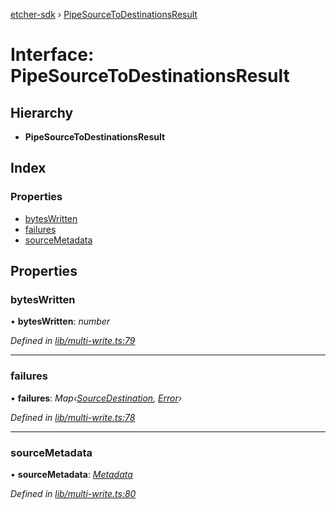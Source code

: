 [etcher-sdk](../README.md) › [PipeSourceToDestinationsResult](pipesourcetodestinationsresult.md)

# Interface: PipeSourceToDestinationsResult

## Hierarchy

* **PipeSourceToDestinationsResult**

## Index

### Properties

* [bytesWritten](pipesourcetodestinationsresult.md#byteswritten)
* [failures](pipesourcetodestinationsresult.md#failures)
* [sourceMetadata](pipesourcetodestinationsresult.md#sourcemetadata)

## Properties

###  bytesWritten

• **bytesWritten**: *number*

*Defined in [lib/multi-write.ts:79](https://github.com/balena-io-modules/etcher-sdk/blob/96443cd/lib/multi-write.ts#L79)*

___

###  failures

• **failures**: *Map‹[SourceDestination](../classes/sourcedestination.md), [Error](../classes/notcapable.md#static-error)›*

*Defined in [lib/multi-write.ts:78](https://github.com/balena-io-modules/etcher-sdk/blob/96443cd/lib/multi-write.ts#L78)*

___

###  sourceMetadata

• **sourceMetadata**: *[Metadata](metadata.md)*

*Defined in [lib/multi-write.ts:80](https://github.com/balena-io-modules/etcher-sdk/blob/96443cd/lib/multi-write.ts#L80)*
